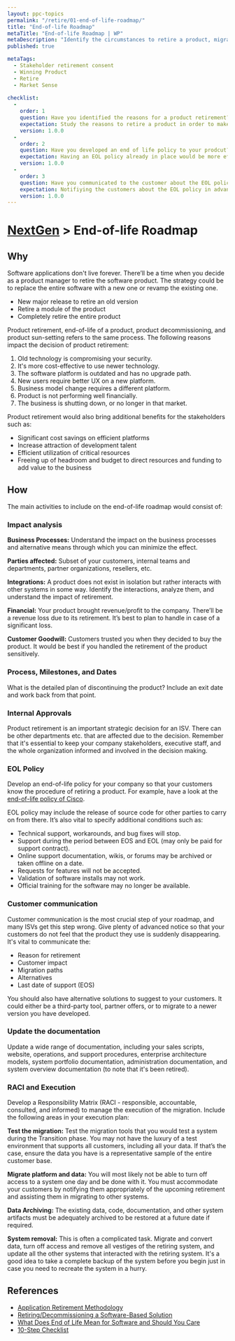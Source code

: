 ```yaml
---
layout: ppc-topics 
permalink: "/retire/01-end-of-life-roadmap/"
title: "End-of-life Roadmap"
metaTitle: "End-of-life Roadmap | WP"
metaDescription: "Identify the circumstances to retire a product, migrate to a new product, and establish end-of-service support models."
published: true

metaTags:
  - Stakeholder retirement consent
  - Winning Product
  - Retire
  - Market Sense
  
checklist: 
  -
    order: 1
    question: Have you identified the reasons for a product retirement? 
    expectation: Study the reasons to retire a product in order to make correct decisions on time.
    version: 1.0.0
  -
    order: 2
    question: Have you developed an end of life policy to your prodcut?
    expectation: Having an EOL policy already in place would be more efficient for the stakeholders during product retirement.
    version: 1.0.0
  -
    order: 3
    question: Have you communicated to the customer about the EOL policy?
    expectation: Notifiying the customers about the EOL policy in advance is crucial as that will help the customers to prepare to face the situation.
    version: 1.0.0
---
```

# [NextGen](../) > End-of-life Roadmap

## Why

Software applications don't live forever. There’ll be a time when you decide as a product manager to retire the software product. The strategy could be to replace the entire software with a new one or revamp the existing one.

- New major release to retire an old version
- Retire a module of the product
- Completely retire the entire product

Product retirement, end-of-life of a product, product decommissioning, and product sun-setting refers to the same process.
The following reasons impact the decision of product retirement:


1. Old technology is compromising your security.
2. It's more cost-effective to use newer technology.
3. The software platform is outdated and has no upgrade path.
4. New users require better UX on a new platform.
5. Business model change requires a different platform.
6. Product is not performing well financially.
7. The business is shutting down, or no longer in that market.

Product retirement would also bring additional benefits for the stakeholders such as:

- Significant cost savings on efficient platforms
- Increase attraction of development talent
- Efficient utilization of critical resources
- Freeing up of headroom and budget to direct resources and funding to add value to the business

## How

The main activities to include on the end-of-life roadmap would consist of:

### Impact analysis

**Business Processes:** Understand the impact on the business processes and alternative means through which you can minimize the effect.

**Parties affected:** Subset of your customers, internal teams and departments, partner organizations, resellers, etc.

**Integrations:** A product does not exist in isolation but rather interacts with other systems in some way. Identify the interactions, analyze them, and understand the impact of retirement.

**Financial:** Your product brought revenue/profit to the company. There’ll be a revenue loss due to its retirement. It’s best to plan to handle in case of a significant loss.

**Customer Goodwill:** Customers trusted you when they decided to buy the product. It would be best if you handled the retirement of the product sensitively.

### Process, Milestones, and Dates

What is the detailed plan of discontinuing the product? Include an exit date and work back from that point.

### Internal Approvals

Product retirement is an important strategic decision for an ISV. There can be other departments etc. that are affected due to the decision. Remember that it's essential to keep your company stakeholders, executive staff, and the whole organization informed and involved in the decision making.

### EOL Policy

Develop an end-of-life policy for your company so that your customers know the procedure of retiring a product. For example, have a look at the [end-of-life policy of Cisco](https://www.cisco.com/c/en/us/products/eos-eol-policy.html).

EOL policy may include the release of source code for other parties to carry on from there. It’s also vital to specify additional conditions such as:

- Technical support, workarounds, and bug fixes will stop.
- Support during the period between EOS and EOL (may only be paid for support contract).
- Online support documentation, wikis, or forums may be archived or taken offline on a date.
- Requests for features will not be accepted.
- Validation of software installs may not work.
- Official training for the software may no longer be available.

### Customer communication

Customer communication is the most crucial step of your roadmap, and many ISVs get this step wrong. Give plenty of advanced notice so that your customers do not feel that the product they use is suddenly disappearing. It's vital to communicate the:

- Reason for retirement
- Customer impact
- Migration paths
- Alternatives
- Last date of support (EOS)

You should also have alternative solutions to suggest to your customers. It could either be a third-party tool, partner offers, or to migrate to a newer version you have developed.

### Update the documentation

Update a wide range of documentation, including your sales scripts, website, operations, and support procedures, enterprise architecture models, system portfolio documentation, administration documentation, and system overview documentation (to note that it's been retired).

### RACI and Execution

Develop a Responsibility Matrix (RACI - responsible, accountable, consulted, and informed) to manage the execution of the migration. Include the following areas in your execution plan:

**Test the migration:** Test the migration tools that you would test a system during the Transition phase. You may not have the luxury of a test environment that supports all customers, including all your data. If that’s the case, ensure the data you have is a representative sample of the entire customer base.

**Migrate platform and data:** You will most likely not be able to turn off access to a system one day and be done with it. You must accommodate your customers by notifying them appropriately of the upcoming retirement and assisting them in migrating to other systems.

**Data Archiving:** The existing data, code, documentation, and other system artifacts must be adequately archived to be restored at a future date if required.

**System removal:** This is often a complicated task. Migrate and convert data, turn off access and remove all vestiges of the retiring system, and update all the other systems that interacted with the retiring system. It's a good idea to take a complete backup of the system before you begin just in case you need to recreate the system in a hurry.

## References

- [Application Retirement Methodology](https://www.capgemini.com/wp-content/uploads/2017/07/2013-04-10_application_retirement_methodology_whitepaper_web.pdf)
- [Retiring/Decommissioning a Software-Based Solution](http://www.enterpriseunifiedprocess.com/essays/retirementPhase.html)
- [What Does End of Life Mean for Software and Should You Care](https://helpdeskgeek.com/featured-posts/what-does-end-of-life-mean-for-software-and-should-you-care/)
- [10-Step Checklist](https://www.productplan.com/how-to-end-of-life-product/)
